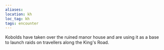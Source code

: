 ```yaml
---
aliases:
location: kh
loc_tag: kh
tags: encounter
---
```


Kobolds have taken over the ruined manor house and are using it as a base to launch raids on travellers along the King's Road.